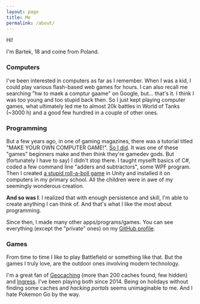 ```yaml
---
layout: page
title: Me
permalink: /about/
---
```


Hi!

I'm Bartek, 18 and come from Poland.

### Computers

I've been interested in computers as far as I remember. When I was
a kid, I could play various flash-based web games for hours. I can
also recall me searching "hw to maek a comptur gaame" on Google, but...
that's it. I think I was too young and too stupid back then. So I just
kept playing computer games, what ultimately led me to almost 20k battles
in World of Tanks (~3000 h) and a good few hundred in a couple of other ones.

### Programming

But a few years ago, in one of gaming magazines, there was a tutorial
titled "MAKE YOUR OWN COMPUTER GAME!". [So I did](https://github.com/bartekpacia/my-first-game).
It was one of these "games" beginners make and then think they're
gamedev gods. But (fortunately I have to say) I didn't stop there. I taught
myselft basics of C#, coded a few command line "adders and subtractors", some
WPF program. Then I created [a stupid roll-a-boll game](https://github.com/bartekpacia/crazy-ball)
in Unity and installed it on computers in my primary school. All the children were in awe of my 
seemingly wonderous creation.

**And so was I**. I realized that with enough persistence and skill, I'm able to create anything I can think of. And that's what I like the most about programming.

Since then, I made many other apps/programs/games. You can see everything (except the
"private" ones) on my [GitHub profile](https://github.com/bartekpacia).

### Games

From time to time I like to play Battlefield or something like that. But the games I truly love, are the outdoor ones involving modern technology.

I'm a great fan of [Geocaching](https://en.wikipedia.org/wiki/Geocaching) (more than 200 caches found, few hidden) and [Ingress](https://www.ingress.com). I've been playing both since 2014. Being on holidays without finding some caches and _hacking portals_ seems unimaginable to me. And I hate Pokemon Go by the way.
